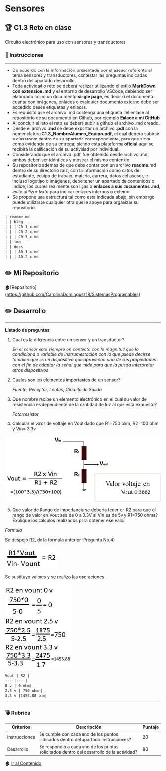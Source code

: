 # Sensores

## :trophy: C1.3 Reto en clase

Circuito electrónico para uso con sensores y transductores

### :blue_book: Instrucciones
___

- De acuerdo con la información presentada por el asesor referente al tema sensores y transductores, contestar las preguntas indicadas dentro del apartado desarrollo.
- Toda actividad o reto se deberá realizar utilizando el estilo **MarkDown con extension .md** y el entorno de desarrollo VSCode, debiendo ser elaborado como un documento **single page**, es decir si el documento cuanta con imágenes, enlaces o cualquier documento externo debe ser accedido desde etiquetas y enlaces.
- Es requisito que el archivo .md contenga una etiqueta del enlace al repositorio de su documento en Github, por ejemplo **Enlace a mi GitHub**
- Al concluir el reto el reto se deberá subir a github el archivo .md creado.
- Desde el archivo **.md** se debe exportar un archivo **.pdf** con la nomenclatura **C1.3_NombreAlumno_Equipo.pdf**, el cual deberá subirse a classroom dentro de su apartado correspondiente, para que sirva como evidencia de su entrega; siendo esta plataforma **oficial** aquí se recibirá la calificación de su actividad por individual.
- Considerando que el archivo .pdf, fue obtenido desde archivo .md, ambos deben ser idénticos y mostrar el mismo contenido.
- Su repositorio ademas de que debe contar con un archivo **readme**.md dentro de su directorio raíz, con la información como datos del estudiante, equipo de trabajo, materia, carrera, datos del asesor, e incluso logotipo o imágenes, debe tener un apartado de contenidos o indice, los cuales realmente son ligas o **enlaces a sus documentos .md**, _evite utilizar texto_ para indicar enlaces internos o externo.
- Se propone una estructura tal como esta indicada abajo, sin embargo puede utilizarse cualquier otra que le apoye para organizar su repositorio.


```  
| readme.md
| | blog
| | | C0.1_x.md
| | | C0.2_x.md
| | | C0.3_x.md
| | img
| | docs
| | | A0.1_x.md
| | | A0.2_x.md
```

## :pencil2: Mi Repositorio
:house:[Repositorio] (https://github.com/CarolinaDominguez18/SistemasProgramables)

## :pencil2: Desarrollo

___

**Listado de preguntas**

1. Cual es la diferencia entre un sensor y un transductor? 
   
   *En el sensor esta siempre en contacto con la magnitud que la condiciona o variable de instrumentacion con lo que puede decirse tambien que es un dispositivo que aprovecha una de sus propiedades con el fin de adaptar la señal que mide para que la pueda interpretar otros dispositivos*
2. Cuales son los elementos importantes de un sensor?
   
   *Fuente, Receptor, Lentes, Circuito de Salida*

3. Que nombre recibe un elemento electrónico en el cual su valor de resistencia es dependiente de la cantidad de luz al que esta expuesto?
   
   *Fotorresistor*

4. Calcular el valor de voltaje en Vout dado que R1=750 ohm, R2=100 ohm y Vin= 3.3v

![SensoresTransductoresCircuitoVout](/img/C1.x_SensoresTransductoresCircuitoVout.png)

5. Que valor de Rango de impedancia se debería tener en R2 para que el rango de valor en Vout sea de 0 a 3.3V si Vin es de 5v y R1=750 ohms? Explique los cálculos realizados para obtener ese valor.
   
*Formula*

Se despejo R2, de la formula anterior (Pregunta No.4)

![SensoresTransductoresCircuitoVout2](/img/C1.x_SensoresTransductoresCircuitoVout2.png)

Se sustituyo valores y se realizo las operaciones

![SensoresTransductoresCircuitoVoutRespuesta](/img/C1.x_SensoresTransductoresCircuitoVoutRespuesta.png)



    Vout | R2 |
    ----|----|
    0 v | 0 ohm|
    2.5 v | 750 ohm |
    3.3 v |1455.88 ohm|

___

### :bomb: Rubrica

| Criterios     | Descripción                                                                                  | Puntaje |
| ------------- | -------------------------------------------------------------------------------------------- | ------- |
| Instrucciones | Se cumple con cada uno de los puntos indicados dentro del apartado Instrucciones?            | 20 |
| Desarrollo    | Se respondió a cada uno de los puntos solicitados dentro del desarrollo de la actividad?     | 80      |

:house: [Ir al Contenido](/README.md)

